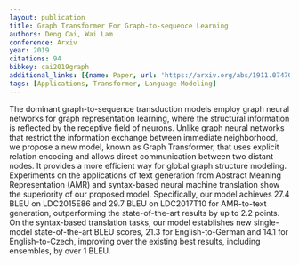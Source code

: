 ```yaml
---
layout: publication
title: Graph Transformer For Graph-to-sequence Learning
authors: Deng Cai, Wai Lam
conference: Arxiv
year: 2019
citations: 94
bibkey: cai2019graph
additional_links: [{name: Paper, url: 'https://arxiv.org/abs/1911.07470'}]
tags: [Applications, Transformer, Language Modeling]
---
```

The dominant graph-to-sequence transduction models employ graph neural
networks for graph representation learning, where the structural information is
reflected by the receptive field of neurons. Unlike graph neural networks that
restrict the information exchange between immediate neighborhood, we propose a
new model, known as Graph Transformer, that uses explicit relation encoding and
allows direct communication between two distant nodes. It provides a more
efficient way for global graph structure modeling. Experiments on the
applications of text generation from Abstract Meaning Representation (AMR) and
syntax-based neural machine translation show the superiority of our proposed
model. Specifically, our model achieves 27.4 BLEU on LDC2015E86 and 29.7 BLEU
on LDC2017T10 for AMR-to-text generation, outperforming the state-of-the-art
results by up to 2.2 points. On the syntax-based translation tasks, our model
establishes new single-model state-of-the-art BLEU scores, 21.3 for
English-to-German and 14.1 for English-to-Czech, improving over the existing
best results, including ensembles, by over 1 BLEU.